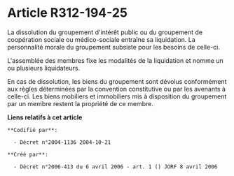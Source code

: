 # Article R312-194-25

La dissolution du groupement d'intérêt public ou du groupement de coopération sociale ou médico-sociale entraîne sa
liquidation. La personnalité morale du groupement subsiste pour les besoins de celle-ci.

L'assemblée des membres fixe les modalités de la liquidation et nomme un ou plusieurs liquidateurs.

En cas de dissolution, les biens du groupement sont dévolus conformément aux règles déterminées par la convention
constitutive ou par les avenants à celle-ci. Les biens mobiliers et immobiliers mis à disposition du groupement par un membre
restent la propriété de ce membre.

**Liens relatifs à cet article**

	**Codifié par**:

	  - Décret n°2004-1136 2004-10-21

	**Créé par**:

	  - Décret n°2006-413 du 6 avril 2006 - art. 1 () JORF 8 avril 2006
